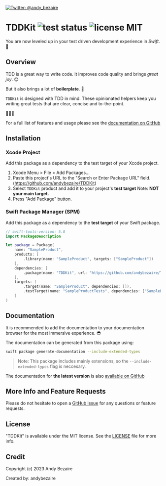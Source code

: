  <p> <a href="https://twitter.com/andy_bezaire"> <img src="https://img.shields.io/twitter/url?url=http%3A%2F%2Fgithub.com%2Fandybezaire%2FTDDKit=" alt="Twitter: @andy_bezaire" /> </a> </p>

# TDDKit ![test status](https://github.com/andybezaire/TDDKit/actions/workflows/swift.yml/badge.svg) ![license MIT](https://img.shields.io/github/license/andybezaire/TDDKit)

You are now leveled up in your test driven development experience in *Swift*. 🚀


## Overview

TDD is a great way to write code. It improves code quality and brings *great joy*. 😊

But it also brings a lot of **boilerplate**. 🤬 

`TDDKit` is designed with TDD in mind. These opinionated helpers keep 
you writing great tests that are clear, concise and to-the-point.

🫵😎🎉

For a full list of features and usage please see the
[documentation on GitHub](https://andybezaire.github.io/TDDKit/documentation/tddkit/)


## Installation

### Xcode Project
 
Add this package as a dependency to the test target of your Xcode project.

1. Xcode Menu > File > Add Packages...
1. Paste this project's URL to the "Search or Enter Package URL" field. (https://github.com/andybezaire/TDDKit)
1. Select `TDDKit` product and add it to your project's **test target** Note: **NOT your main target.**
1. Press "Add Package" button.

### Swift Package Manager (SPM)

Add this package as a dependency to the **test target** of your Swift package. 

```swift
// swift-tools-version: 5.8
import PackageDescription

let package = Package(
    name: "SampleProduct",
    products: [
        .library(name: "SampleProduct", targets: ["SampleProduct"])
    ],
    dependencies: [
        .package(name: "TDDKit", url: "https://github.com/andybezaire/TDDKit.git", from: "1.0.0")
    ],
    targets: [
        .target(name: "SampleProduct", dependencies: []),
        .testTarget(name: "SampleProductTests", dependencies: ["SampleProduct", "TDDKit"])
    ]
)
```

## Documentation

It is recommended to add the documentation to your documentation browser
for the most immersive experience. 😎

The documentation can be generated from this package using: 

```bash
swift package generate-documentation --include-extended-types
```

> Note: This package includes mainly extensions,
> so the `--include-extended-types` flag is neccesary.

The documentation for **the latest version** is also 
[available on GitHub](https://andybezaire.github.io/TDDKit/documentation/tddkit/)

## More Info and Feature Requests

Please do not hesitate to open a [GitHub issue](https://github.com/andybezaire/TDDKit/issues) 
for any questions or feature requests.  


## License

"TDDKit" is available under the MIT license. 
See the [LICENSE](https://github.com/andybezaire/TDDKit/blob/main/LICENSE) file for more info.


## Credit

Copyright (c) 2023 Andy Bezaire

Created by: andybezaire
